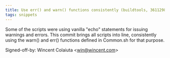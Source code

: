```yaml
---
title: Use err() and warn() functions consistently (buildtools, 3611298)
tags: snippets
---
```


Some of the scripts were using vanilla "echo" statements for issuing warnings and errors. This commit brings all scripts into line, consistently using the warn() and err() functions defined in Common.sh for that purpose.

Signed-off-by: Wincent Colaiuta &lt;win@wincent.com&gt;
